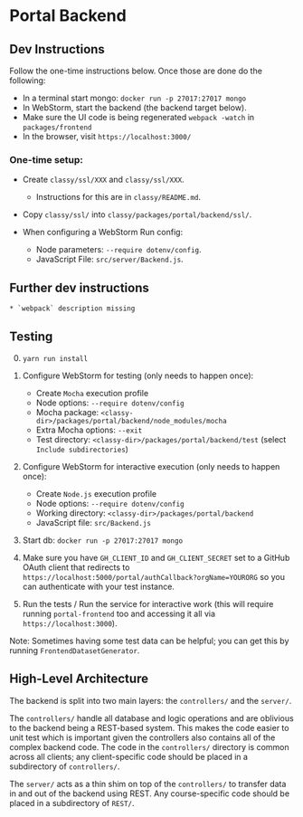 
# Portal Backend



## Dev Instructions

Follow the one-time instructions below. Once those are done do the following:

* In a terminal start mongo: `docker run -p 27017:27017 mongo`
* In WebStorm, start the backend (the backend target below).
* Make sure the UI code is being regenerated `webpack -watch` in `packages/frontend`
* In the browser, visit `https://localhost:3000/`

### One-time setup:

* Create `classy/ssl/XXX` and `classy/ssl/XXX`.
	* Instructions for this are in `classy/README.md`.
* Copy `classy/ssl/` into `classy/packages/portal/backend/ssl/`.

* When configuring a WebStorm Run config:

	* Node parameters: `--require dotenv/config`.
	* JavaScript File: `src/server/Backend.js`.

## Further dev instructions

    * `webpack` description missing
    
## Testing

0) 	`yarn run install`

1) Configure WebStorm for testing (only needs to happen once):
	* Create `Mocha` execution profile
	* Node options: `--require dotenv/config`
	* Mocha package: `<classy-dir>/packages/portal/backend/node_modules/mocha`
	* Extra Mocha options: `--exit`
	* Test directory: `<classy-dir>/packages/portal/backend/test` (select `Include subdirectories`)

2) Configure WebStorm for interactive execution (only needs to happen once):
    * Create `Node.js` execution profile
    * Node options: `--require dotenv/config`
    * Working directory: `<classy-dir>/packages/portal/backend`
    * JavaScript file: `src/Backend.js`

3) Start db: `docker run -p 27017:27017 mongo`

4) Make sure you have `GH_CLIENT_ID` and `GH_CLIENT_SECRET` set to a GitHub OAuth client that redirects to `https://localhost:5000/portal/authCallback?orgName=YOURORG` so you can authenticate with your test instance. 

5) Run the tests / Run the service for interactive work (this will require running `portal-frontend` too and accessing it all via `https://localhost:3000`).

Note: Sometimes having some test data can be helpful; you can get this by running `FrontendDatasetGenerator`.

## High-Level Architecture

The backend is split into two main layers: the `controllers/` and the `server/`. 

The `controllers/` handle all database and logic operations and are oblivious to the backend being a REST-based system. This makes the code easier to unit test which is important given the controllers also contains all of the complex backend code. The code in the `controllers/` directory is common across all clients; any client-specific code should be placed in a subdirectory of `controllers/`.

The `server/` acts as a thin shim on top of the `controllers/` to transfer data in and out of the backend using REST. Any course-specific code should be placed in a subdirectory of `REST/`.
 